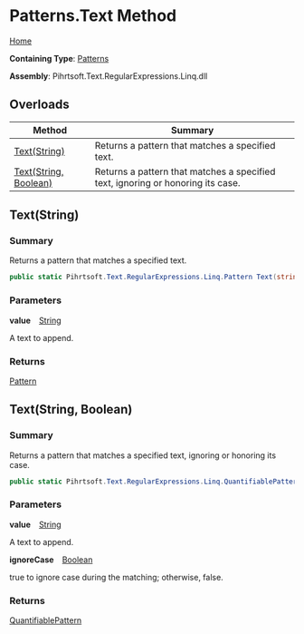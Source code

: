 # Patterns\.Text Method

[Home](../../../../../../README.md)

**Containing Type**: [Patterns](../README.md)

**Assembly**: Pihrtsoft\.Text\.RegularExpressions\.Linq\.dll

## Overloads

| Method | Summary |
| ------ | ------- |
| [Text(String)](#Pihrtsoft_Text_RegularExpressions_Linq_Patterns_Text_System_String_) | Returns a pattern that matches a specified text\. |
| [Text(String, Boolean)](#Pihrtsoft_Text_RegularExpressions_Linq_Patterns_Text_System_String_System_Boolean_) | Returns a pattern that matches a specified text, ignoring or honoring its case\. |

## Text\(String\) <a name="Pihrtsoft_Text_RegularExpressions_Linq_Patterns_Text_System_String_"></a>

### Summary

Returns a pattern that matches a specified text\.

```csharp
public static Pihrtsoft.Text.RegularExpressions.Linq.Pattern Text(string value)
```

### Parameters

**value** &ensp; [String](https://docs.microsoft.com/en-us/dotnet/api/system.string)

A text to append\.

### Returns

[Pattern](../../Pattern/README.md)

## Text\(String, Boolean\) <a name="Pihrtsoft_Text_RegularExpressions_Linq_Patterns_Text_System_String_System_Boolean_"></a>

### Summary

Returns a pattern that matches a specified text, ignoring or honoring its case\.

```csharp
public static Pihrtsoft.Text.RegularExpressions.Linq.QuantifiablePattern Text(string value, bool ignoreCase)
```

### Parameters

**value** &ensp; [String](https://docs.microsoft.com/en-us/dotnet/api/system.string)

A text to append\.

**ignoreCase** &ensp; [Boolean](https://docs.microsoft.com/en-us/dotnet/api/system.boolean)

true to ignore case during the matching; otherwise, false\.

### Returns

[QuantifiablePattern](../../QuantifiablePattern/README.md)

